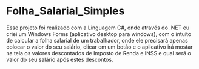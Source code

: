 # Folha_Salarial_Simples
 Esse projeto foi realizado com a Linguagem C#, onde através do .NET eu criei um Windows Forms (aplicativo desktop para windows), com o intuito de calcular a folha salarial de um trabalhador, onde ele precisará apenas colocar o valor do seu salário, clicar em um botão e o aplicativo irá mostar na tela os valores descontados de Imposto de Renda e INSS e qual será o valor do seu salário após estes descontos.
